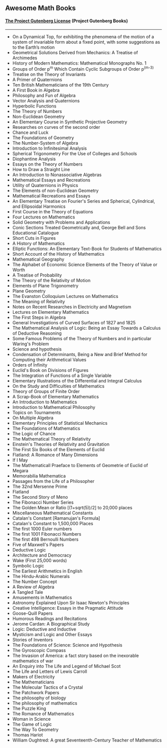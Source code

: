 <h2>Awesome Math Books </h2>

<h4 id="the-project-gutenberg-license"><a href="http://www.gutenberg.org/policy/license.html">The Project Gutenberg License</a> (Project Gutenberg Books)</h4> <hr>

<ul>

                             

 <li><a target="_blank" href="https://github.com/manjunath5496/Awesome-Math-Books/blob/master/pg(1).pdf" style="text-decoration:none;">On a Dynamical Top, for exhibiting the phenomena of the motion of a system of invariable form about a fixed point, with some suggestions as to the Earth’s motion</a></li>

 <li><a target="_blank" href="https://github.com/manjunath5496/Awesome-Math-Books/blob/master/pg(2).pdf" style="text-decoration:none;">Geometrical Solutions Derived from Mechanics: A Treatise of Archimedes</a></li>

<li><a target="_blank" href="https://github.com/manjunath5496/Awesome-Math-Books/blob/master/pg(3).pdf" style="text-decoration:none;">History of Modern Mathematics:
Mathematical Monographs No. 1</a></li>
 <li><a target="_blank" href="https://github.com/manjunath5496/Awesome-Math-Books/blob/master/pg(4).pdf" style="text-decoration:none;">Groups of Order p<sup>m</sup> Which Contain Cyclic Subgroups of Order p<sup>(m-3)</sup></a></li>                              
<li><a target="_blank" href="https://github.com/manjunath5496/Awesome-Math-Books/blob/master/pg(5).pdf" style="text-decoration:none;">Treatise on the Theory of Invariants</a></li>
<li><a target="_blank" href="https://github.com/manjunath5496/Awesome-Math-Books/blob/master/pg(6).pdf" style="text-decoration:none;"> A Primer of Quaternions </a></li>
 <li><a target="_blank" href="https://github.com/manjunath5496/Awesome-Math-Books/blob/master/pg(7).pdf" style="text-decoration:none;">Ten British Mathematicians of the 19th Century</a></li>

 <li><a target="_blank" href="https://github.com/manjunath5496/Awesome-Math-Books/blob/master/pg(8).pdf" style="text-decoration:none;"> A First Book in Algebra </a></li>
   <li><a target="_blank" href="https://github.com/manjunath5496/Awesome-Math-Books/blob/master/pg(9).pdf" style="text-decoration:none;">Philosophy and Fun of Algebra</a></li>
  
   
 <li><a target="_blank" href="https://github.com/manjunath5496/Awesome-Math-Books/blob/master/pg(10).pdf" style="text-decoration:none;">Vector Analysis and Quaternions</a></li>                              
<li><a target="_blank" href="https://github.com/manjunath5496/Awesome-Math-Books/blob/master/pg(11).pdf" style="text-decoration:none;">Hyperbolic Functions</a></li>
<li><a target="_blank" href="https://github.com/manjunath5496/Awesome-Math-Books/blob/master/pg(12).pdf" style="text-decoration:none;">The Theory of Numbers</a></li>
<li><a target="_blank" href="https://github.com/manjunath5496/Awesome-Math-Books/blob/master/pg(13).pdf" style="text-decoration:none;">Non-Euclidean Geometry</a></li>

<li><a target="_blank" href="https://github.com/manjunath5496/Awesome-Math-Books/blob/master/pg(14).pdf" style="text-decoration:none;">An Elementary Course in Synthetic Projective Geometry</a></li>
                              
<li><a target="_blank" href="https://github.com/manjunath5496/Awesome-Math-Books/blob/master/pg(15).pdf" style="text-decoration:none;">Researches on curves of the second order</a></li>

<li><a target="_blank" href="https://github.com/manjunath5496/Awesome-Math-Books/blob/master/pg(16).pdf" style="text-decoration:none;">Chance and Luck</a></li>

  <li><a target="_blank" href="https://github.com/manjunath5496/Awesome-Math-Books/blob/master/pg(17).pdf" style="text-decoration:none;">The Foundations of Geometry</a></li>   
  
<li><a target="_blank" href="https://github.com/manjunath5496/Awesome-Math-Books/blob/master/pg(18).pdf" style="text-decoration:none;">The Number-System of Algebra</a></li> 

  
<li><a target="_blank" href="https://github.com/manjunath5496/Awesome-Math-Books/blob/master/pg(19).pdf" style="text-decoration:none;">Introduction to Infinitesimal Analysis</a></li> 

<li><a target="_blank" href="https://github.com/manjunath5496/Awesome-Math-Books/blob/master/pg(20).pdf" style="text-decoration:none;">Spherical Trigonometry
For the Use of Colleges and Schools</a></li>

<li><a target="_blank" href="https://github.com/manjunath5496/Awesome-Math-Books/blob/master/pg(21).pdf" style="text-decoration:none;">Diophantine Analysis</a></li>
<li><a target="_blank" href="https://github.com/manjunath5496/Awesome-Math-Books/blob/master/pg(22).pdf" style="text-decoration:none;">Essays on the Theory of Numbers</a></li> 
 <li><a target="_blank" href="https://github.com/manjunath5496/Awesome-Math-Books/blob/master/pg(23).pdf" style="text-decoration:none;">How to Draw a Straight Line</a></li> 
 

   <li><a target="_blank" href="https://github.com/manjunath5496/Awesome-Math-Books/blob/master/pg(24).pdf" style="text-decoration:none;">An Introduction to Nonassociative Algebras</a></li>
 
   <li><a target="_blank" href="https://github.com/manjunath5496/Awesome-Math-Books/blob/master/pg(25).pdf" style="text-decoration:none;">Mathematical Essays and Recreations</a></li>                              
 <li><a target="_blank" href="https://github.com/manjunath5496/Awesome-Math-Books/blob/master/pg(26).pdf" style="text-decoration:none;">Utility of Quaternions in Physics</a></li>
 <li><a target="_blank" href="https://github.com/manjunath5496/Awesome-Math-Books/blob/master/pg(27).pdf" style="text-decoration:none;">The Elements of non-Euclidean Geometry</a></li>
   
 
   <li><a target="_blank" href="https://github.com/manjunath5496/Awesome-Math-Books/blob/master/pg(28).pdf" style="text-decoration:none;">Mathematical Recreations and Essays</a></li>
 
   <li><a target="_blank" href="https://github.com/manjunath5496/Awesome-Math-Books/blob/master/pg(29).pdf" style="text-decoration:none;">An Elementary Treatise on Fourier's Series and Spherical, Cylindrical, and Ellipsoidal Harmonics </a></li>                              

  <li><a target="_blank" href="https://github.com/manjunath5496/Awesome-Math-Books/blob/master/pg(30).pdf" style="text-decoration:none;">First Course in the Theory of Equations</a></li>
 
   <li><a target="_blank" href="https://github.com/manjunath5496/Awesome-Math-Books/blob/master/pg(31).pdf" style="text-decoration:none;">Four Lectures on Mathematics </a></li> 
    <li><a target="_blank" href="https://github.com/manjunath5496/Awesome-Math-Books/blob/master/pg(32).pdf" style="text-decoration:none;">Solid Geometry with Problems and Applications</a></li> 

   <li><a target="_blank" href="https://github.com/manjunath5496/Awesome-Math-Books/blob/master/pg(33).pdf" style="text-decoration:none;">Conic Sections Treated Geometrically
and, George Bell and Sons Educational Catalogue</a></li>                              

  <li><a target="_blank" href="https://github.com/manjunath5496/Awesome-Math-Books/blob/master/pg(34).pdf" style="text-decoration:none;">Short Cuts in Figures </a></li> 
 
  <li><a target="_blank" href="https://github.com/manjunath5496/Awesome-Math-Books/blob/master/pg(35).pdf" style="text-decoration:none;">A History of Mathematics</a></li> 

  <li><a target="_blank" href="https://github.com/manjunath5496/Awesome-Math-Books/blob/master/pg(36).pdf" style="text-decoration:none;">Elliptic Functions:
An Elementary Text-Book for Students of Mathematics</a></li> 
 
<li><a target="_blank" href="https://github.com/manjunath5496/Awesome-Math-Books/blob/master/pg(37).pdf" style="text-decoration:none;">Short Account of the History of Mathematics</a></li>
 <li><a target="_blank" href="https://github.com/manjunath5496/Awesome-Math-Books/blob/master/pg(38).pdf" style="text-decoration:none;">Mathematical Geography</a></li>
<li><a target="_blank" href="https://github.com/manjunath5496/Awesome-Math-Books/blob/master/pg(39).pdf" style="text-decoration:none;">The Alphabet of Economic Science
Elements of the Theory of Value or Worth</a></li>
 <li><a target="_blank" href="https://github.com/manjunath5496/Awesome-Math-Books/blob/master/pg(40).pdf" style="text-decoration:none;">A Treatise of Probability</a></li>                              
<li><a target="_blank" href="https://github.com/manjunath5496/Awesome-Math-Books/blob/master/pg(41).pdf" style="text-decoration:none;">The Theory of the Relativity of Motion</a></li>
<li><a target="_blank" href="https://github.com/manjunath5496/Awesome-Math-Books/blob/master/pg(42).pdf" style="text-decoration:none;">Elements of Plane Trigonometry </a></li>
 
  <li><a target="_blank" href="https://github.com/manjunath5496/Awesome-Math-Books/blob/master/pg(43).pdf" style="text-decoration:none;">Plane Geometry</a></li>
 <li><a target="_blank" href="https://github.com/manjunath5496/Awesome-Math-Books/blob/master/pg(44).pdf" style="text-decoration:none;">The Evanston Colloquium Lectures on
Mathematics</a></li>
   <li><a target="_blank" href="https://github.com/manjunath5496/Awesome-Math-Books/blob/master/pg(45).pdf" style="text-decoration:none;">The Meaning of Relativity </a></li>  
   
<li><a target="_blank" href="https://github.com/manjunath5496/Awesome-Math-Books/blob/master/pg(46).pdf" style="text-decoration:none;">Notes on Recent Researches in Electricity
and Magnetism</a></li> 
                             
<li><a target="_blank" href="https://github.com/manjunath5496/Awesome-Math-Books/blob/master/pg(47).pdf" style="text-decoration:none;">Lectures on Elementary Mathematics</a></li>
<li><a target="_blank" href="https://github.com/manjunath5496/Awesome-Math-Books/blob/master/pg(48).pdf" style="text-decoration:none;">The First Steps in Algebra</a></li>

<li><a target="_blank" href="https://github.com/manjunath5496/Awesome-Math-Books/blob/master/pg(49).pdf" style="text-decoration:none;">General Investigations of Curved Surfaces of 1827 and 1825</a></li>
                              
<li><a target="_blank" href="https://github.com/manjunath5496/Awesome-Math-Books/blob/master/pg(50).pdf" style="text-decoration:none;">The Mathematical Analysis of Logic:
Being an Essay Towards a Calculus of Deductive Reasoning</a></li>
<li><a target="_blank" href="https://github.com/manjunath5496/Awesome-Math-Books/blob/master/pg(51).pdf" style="text-decoration:none;">Some Famous Problems of the Theory of
Numbers and in particular Waring's Problem </a></li>
<li><a target="_blank" href="https://github.com/manjunath5496/Awesome-Math-Books/blob/master/pg(52).pdf" style="text-decoration:none;">Science and hypothesis</a></li>

<li><a target="_blank" href="https://github.com/manjunath5496/Awesome-Math-Books/blob/master/pg(53).pdf" style="text-decoration:none;">Condensation of Determinants, Being a New
and Brief Method for Computing their Arithmetical Values </a></li>
 
<li><a target="_blank" href="https://github.com/manjunath5496/Awesome-Math-Books/blob/master/pg(54).pdf" style="text-decoration:none;">Orders of Infinity </a></li>

<li><a target="_blank" href="https://github.com/manjunath5496/Awesome-Math-Books/blob/master/pg(55).pdf" style="text-decoration:none;">Euclid's Book on Divisions of Figures</a></li>
 
  <li><a target="_blank" href="https://github.com/manjunath5496/Awesome-Math-Books/blob/master/pg(56).pdf" style="text-decoration:none;">The Integration of Functions of a Single Variable </a></li>                              

  <li><a target="_blank" href="https://github.com/manjunath5496/Awesome-Math-Books/blob/master/pg(57).pdf" style="text-decoration:none;">Elementary Illustrations of the Differential and Integral Calculus</a></li>
 
   <li><a target="_blank" href="https://github.com/manjunath5496/Awesome-Math-Books/blob/master/pg(58).pdf" style="text-decoration:none;">On the Study and Difficulties of Mathematics</a></li>
    <li><a target="_blank" href="https://github.com/manjunath5496/Awesome-Math-Books/blob/master/pg(59).pdf" style="text-decoration:none;">Theory of Groups of Finite Order</a></li>
 
  <li><a target="_blank" href="https://github.com/manjunath5496/Awesome-Math-Books/blob/master/pg(60).pdf" style="text-decoration:none;">A Scrap-Book of Elementary Mathematics </a></li>
 
   <li><a target="_blank" href="https://github.com/manjunath5496/Awesome-Math-Books/blob/master/pg(61).pdf" style="text-decoration:none;"> An Introduction to Mathematics</a></li>
 
   <li><a target="_blank" href="https://github.com/manjunath5496/Awesome-Math-Books/blob/master/pg(62).pdf" style="text-decoration:none;">Introduction to Mathematical Philosophy</a></li>
 
   <li><a target="_blank" href="https://github.com/manjunath5496/Awesome-Math-Books/blob/master/pg(63).pdf" style="text-decoration:none;">Topics on Tournaments</a></li>                              

  <li><a target="_blank" href="https://github.com/manjunath5496/Awesome-Math-Books/blob/master/pg(64).pdf" style="text-decoration:none;">On Multiple Algebra</a></li>
 
   <li><a target="_blank" href="https://github.com/manjunath5496/Awesome-Math-Books/blob/master/pg(65).pdf" style="text-decoration:none;">Elementary Principles of Statistical Mechanics </a></li> 

   <li><a target="_blank" href="https://github.com/manjunath5496/Awesome-Math-Books/blob/master/pg(66).pdf" style="text-decoration:none;">The Foundations of Mathematics </a></li> 
 
   <li><a target="_blank" href="https://github.com/manjunath5496/Awesome-Math-Books/blob/master/pg(67).pdf" style="text-decoration:none;">The Logic of Chance </a></li>                              

  <li><a target="_blank" href="https://github.com/manjunath5496/Awesome-Math-Books/blob/master/pg(68).pdf" style="text-decoration:none;">The Mathematical Theory of Relativity</a></li> 
 
  
   <li><a target="_blank" href="https://github.com/manjunath5496/Awesome-Math-Books/blob/master/pg(69).pdf" style="text-decoration:none;">Einstein's Theories of Relativity and Gravitation</a></li>                              

  <li><a target="_blank" href="https://github.com/manjunath5496/Awesome-Math-Books/blob/master/pg(70).pdf" style="text-decoration:none;">The First Six Books of the Elements of Euclid</a></li> 
  
 
 <li><a target="_blank" href="https://github.com/manjunath5496/Awesome-Math-Books/blob/master/pg(71).pdf" style="text-decoration:none;">Flatland: A Romance of Many Dimensions</a></li>
 
 <li><a target="_blank" href="https://github.com/manjunath5496/Awesome-Math-Books/blob/master/pg(72).pdf" style="text-decoration:none;">If I May</a></li> 
 
 
 <li><a target="_blank" href="https://github.com/manjunath5496/Awesome-Math-Books/blob/master/pg(73).pdf" style="text-decoration:none;">The Mathematicall Praeface to Elements of Geometrie of Euclid of Megara</a></li>
  <li><a target="_blank" href="https://github.com/manjunath5496/Awesome-Math-Books/blob/master/pg(74).pdf" style="text-decoration:none;">Memorabilia Mathematica</a></li>
    <li><a target="_blank" href="https://github.com/manjunath5496/Awesome-Math-Books/blob/master/pg(75).pdf" style="text-decoration:none;">Passages from the Life of a Philosopher</a></li>                        
<li><a target="_blank" href="https://github.com/manjunath5496/Awesome-Math-Books/blob/master/pg(76).pdf" style="text-decoration:none;">The 32nd Mersenne Prime</a></li>

 <li><a target="_blank" href="https://github.com/manjunath5496/Awesome-Math-Books/blob/master/pg(77).pdf" style="text-decoration:none;">Flatland</a></li> 
 
 
 <li><a target="_blank" href="https://github.com/manjunath5496/Awesome-Math-Books/blob/master/pg(78).pdf" style="text-decoration:none;">The Second Story of Meno</a></li>
  <li><a target="_blank" href="https://github.com/manjunath5496/Awesome-Math-Books/blob/master/pg(79).pdf" style="text-decoration:none;">The Fibonacci Number Series</a></li>


 <li><a target="_blank" href="https://github.com/manjunath5496/Awesome-Math-Books/blob/master/pg(80).pdf" style="text-decoration:none;">The Golden Mean or Ratio [(1+sqrt(5))/2] to 20,000 places</a></li> 
 
 
 <li><a target="_blank" href="https://github.com/manjunath5496/Awesome-Math-Books/blob/master/pg(81).pdf" style="text-decoration:none;">Miscellaneous Mathematical Constants</a></li>
  <li><a target="_blank" href="https://github.com/manjunath5496/Awesome-Math-Books/blob/master/pg(82).pdf" style="text-decoration:none;">Catalan's Constant [Ramanujan's Formula]</a></li>

 <li><a target="_blank" href="https://github.com/manjunath5496/Awesome-Math-Books/blob/master/pg(83).pdf" style="text-decoration:none;">Catalan's Constant to 1,500,000 Places</a></li>
  <li><a target="_blank" href="https://github.com/manjunath5496/Awesome-Math-Books/blob/master/pg(84).pdf" style="text-decoration:none;">The first 1000 Euler numbers</a></li>

 <li><a target="_blank" href="https://github.com/manjunath5496/Awesome-Math-Books/blob/master/pg(85).pdf" style="text-decoration:none;">The first 1001 Fibonacci Numbers</a></li>
  <li><a target="_blank" href="https://github.com/manjunath5496/Awesome-Math-Books/blob/master/pg(86).pdf" style="text-decoration:none;">The first 498 Bernoulli Numbers</a></li>

 <li><a target="_blank" href="https://github.com/manjunath5496/Awesome-Math-Books/blob/master/pg(87).pdf" style="text-decoration:none;">Five of Maxwell's Papers</a></li>
  <li><a target="_blank" href="https://github.com/manjunath5496/Awesome-Math-Books/blob/master/pg(88).pdf" style="text-decoration:none;">Deductive Logic</a></li>
  <li><a target="_blank" href="https://github.com/manjunath5496/Awesome-Math-Books/blob/master/pg(89).pdf" style="text-decoration:none;">Architecture and Democracy</a></li>
  
  
  <li><a target="_blank" href="https://github.com/manjunath5496/Awesome-Math-Books/blob/master/pg(90).pdf" style="text-decoration:none;"> Wake (First 25,000 words)</a></li>
  <li><a target="_blank" href="https://github.com/manjunath5496/Awesome-Math-Books/blob/master/pg(91).pdf" style="text-decoration:none;">Symbolic Logic</a></li>

 <li><a target="_blank" href="https://github.com/manjunath5496/Awesome-Math-Books/blob/master/pg(92).pdf" style="text-decoration:none;">The Earliest Arithmetics in English</a></li>
  <li><a target="_blank" href="https://github.com/manjunath5496/Awesome-Math-Books/blob/master/pg(93).pdf" style="text-decoration:none;">The Hindu-Arabic Numerals</a></li>
  <li><a target="_blank" href="https://github.com/manjunath5496/Awesome-Math-Books/blob/master/pg(94).pdf" style="text-decoration:none;">The Number Concept</a></li> 
  
   <li><a target="_blank" href="https://github.com/manjunath5496/Awesome-Math-Books/blob/master/pg(95).pdf" style="text-decoration:none;">A Review of Algebra</a></li>  
  
<li><a target="_blank" href="https://github.com/manjunath5496/Awesome-Math-Books/blob/master/pg(96).pdf" style="text-decoration:none;">A Tangled Tale</a></li> 
  
  
<li><a target="_blank" href="https://github.com/manjunath5496/Awesome-Math-Books/blob/master/pg(97).pdf" style="text-decoration:none;">Amusements in Mathematics</a></li>


 <li><a target="_blank" href="https://github.com/manjunath5496/Awesome-Math-Books/blob/master/pg(98).pdf" style="text-decoration:none;">Astronomy Explained Upon Sir Isaac Newton's Principles</a></li> 
  
   <li><a target="_blank" href="https://github.com/manjunath5496/Awesome-Math-Books/blob/master/pg(99).pdf" style="text-decoration:none;">Creative Intelligence: Essays in the Pragmatic Attitude</a></li>  
  
<li><a target="_blank" href="https://github.com/manjunath5496/Awesome-Math-Books/blob/master/pg(100).pdf" style="text-decoration:none;">Goose-Quill Papers</a></li>  
  
 <li><a target="_blank" href="https://github.com/manjunath5496/Awesome-Math-Books/blob/master/pg(101).pdf" style="text-decoration:none;">Humorous Readings and Recitations</a></li> 
  
   <li><a target="_blank" href="https://github.com/manjunath5496/Awesome-Math-Books/blob/master/pg(102).pdf" style="text-decoration:none;">Jerome Cardan: A Biographical Study</a></li> 
  
   
 <li><a target="_blank" href="https://github.com/manjunath5496/Awesome-Math-Books/blob/master/pg(103).pdf" style="text-decoration:none;">Logic: Deductive and Inductive</a></li> 
  
   <li><a target="_blank" href="https://github.com/manjunath5496/Awesome-Math-Books/blob/master/pg(104).pdf" style="text-decoration:none;">Mysticism and Logic and Other Essays</a></li>  
   
 <li><a target="_blank" href="https://github.com/manjunath5496/Awesome-Math-Books/blob/master/pg(105).pdf" style="text-decoration:none;">Stories of Inventors</a></li> 
 
<li><a target="_blank" href="https://github.com/manjunath5496/Awesome-Math-Books/blob/master/pg(106).pdf" style="text-decoration:none;">The Foundations of Science: Science and Hypothesis</a></li> 
  
   <li><a target="_blank" href="https://github.com/manjunath5496/Awesome-Math-Books/blob/master/pg(107).pdf" style="text-decoration:none;">The Gyroscopic Compass</a></li> 
  
   
 <li><a target="_blank" href="https://github.com/manjunath5496/Awesome-Math-Books/blob/master/pg(108).pdf" style="text-decoration:none;">The Invasion of America: a fact story based on the inexorable mathematics of war</a></li> 
  
   <li><a target="_blank" href="https://github.com/manjunath5496/Awesome-Math-Books/blob/master/pg(109).pdf" style="text-decoration:none;">An Enquiry into The Life and Legend of Michael Scot</a></li>  
   
 <li><a target="_blank" href="https://github.com/manjunath5496/Awesome-Math-Books/blob/master/pg(110).pdf" style="text-decoration:none;">The Life and Letters of Lewis Carroll </a></li>  
   
<li><a target="_blank" href="https://github.com/manjunath5496/Awesome-Math-Books/blob/master/pg(111).pdf" style="text-decoration:none;">Makers of Electricity</a></li> 
  
   
 <li><a target="_blank" href="https://github.com/manjunath5496/Awesome-Math-Books/blob/master/pg(112).pdf" style="text-decoration:none;">The Mathematicians</a></li> 
  
   <li><a target="_blank" href="https://github.com/manjunath5496/Awesome-Math-Books/blob/master/pg(113).pdf" style="text-decoration:none;">The Molecular Tactics of a Crystal</a></li>  
   
<li><a target="_blank" href="https://github.com/manjunath5496/Awesome-Math-Books/blob/master/pg(114).pdf" style="text-decoration:none;">The Patchwork Papers</a></li>
 <li><a target="_blank" href="https://github.com/manjunath5496/Awesome-Math-Books/blob/master/pg(115).pdf" style="text-decoration:none;">The philosophy of biology</a></li>  
   
 <li><a target="_blank" href="https://github.com/manjunath5496/Awesome-Math-Books/blob/master/pg(116).pdf" style="text-decoration:none;">The philosophy of mathematics</a></li>   
   
   <li><a target="_blank" href="https://github.com/manjunath5496/Awesome-Math-Books/blob/master/pg(117).pdf" style="text-decoration:none;">The Puzzle King</a></li>  
   
 <li><a target="_blank" href="https://github.com/manjunath5496/Awesome-Math-Books/blob/master/pg(118).pdf" style="text-decoration:none;">The Romance of Mathematics</a></li>  
   
  <li><a target="_blank" href="https://github.com/manjunath5496/Awesome-Math-Books/blob/master/pg(119).pdf" style="text-decoration:none;">Woman in Science</a></li> 
  
   <li><a target="_blank" href="https://github.com/manjunath5496/Awesome-Math-Books/blob/master/pg(120).pdf" style="text-decoration:none;">The Game of Logic</a></li>  
   
 <li><a target="_blank" href="https://github.com/manjunath5496/Awesome-Math-Books/blob/master/pg(121).pdf" style="text-decoration:none;">The Way To Geometry</a></li>   
   
   <li><a target="_blank" href="https://github.com/manjunath5496/Awesome-Math-Books/blob/master/pg(122).pdf" style="text-decoration:none;">Thomas Hariot</a></li>  
     
<li><a target="_blank" href="https://github.com/manjunath5496/Awesome-Math-Books/blob/master/pg(123).pdf" style="text-decoration:none;">William Oughtred: A great Seventeenth-Century Teacher of Mathematics</a></li>  
   
</ul>

